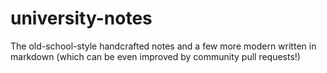 # university-notes
The old-school-style handcrafted notes and a few more modern written in markdown (which can be even improved by community pull requests!)
